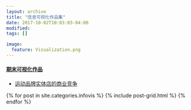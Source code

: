 ```yaml
---
layout: archive
title: "信息可视化作品集"
date: 2017-10-02T10:03:03-04:00
modified:
tags: []

image: 
  feature: Visualization.png
---
```


 
#### [期末可视化作品](https://qiuqiuge.github.io/infovis/Visualization/index.html)
* [运动品牌实体店的商业竞争](https://qiuqiuge.github.io/infovis/Visualization/index.html)

 
<div class="tiles">
{% for post in site.categories.infovis %}
{% include post-grid.html %}
{% endfor %}
</div><!-- /.tiles 把所有categories 有 infovis 的列出来-->
